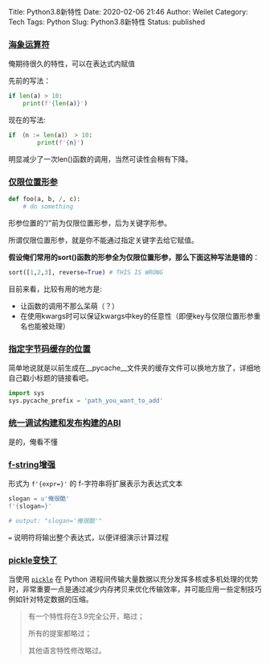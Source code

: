 Title: Python3.8新特性
Date: 2020-02-06 21:46
Author: Weilet
Category: Tech
Tags: Python
Slug: Python3.8新特性
Status: published



### [海象运算符](https://docs.python.org/zh-cn/3.8/whatsnew/3.8.html#assignment-expressions)

俺期待很久的特性，可以在表达式内赋值

先前的写法：

```python
if len(a) > 10:
    print(f'{len(a)}')
```

现在的写法:

```python
if （n := len(a)） > 10:
        print(f'{n}')
```

明显减少了一次len()函数的调用，当然可读性会稍有下降。

### [仅限位置形参](https://docs.python.org/zh-cn/3.8/whatsnew/3.8.html#positional-only-parameters) ###

```python
def foo(a, b, /, c):
    # do something
```

形参位置的“/”前为仅限位置形参，后为关键字形参。

所谓仅限位置形参，就是你不能通过指定关键字去给它赋值。

**假设俺们常用的sort()函数的形参全为仅限位置形参，那么下面这种写法是错的**：

```python
sort([1,2,3], reverse=True) # THIS IS WRONG
```

目前来看，比较有用的地方是:

- 让函数的调用不那么呆萌（？）
- 在使用kwargs时可以保证kwargs中key的任意性（即便key与仅限位置形参重名也能被处理）

### [指定字节码缓存的位置](https://docs.python.org/zh-cn/3.8/whatsnew/3.8.html#parallel-filesystem-cache-for-compiled-bytecode-files)

简单地说就是以前生成在\_\_pycache\_\_文件夹的缓存文件可以换地方放了，详细地自己戳小标题的链接看吧。

```python
import sys
sys.pycache_prefix = 'path_you_want_to_add'
```

### [统一调试构建和发布构建的ABI](https://docs.python.org/zh-cn/3.8/whatsnew/3.8.html#debug-build-uses-the-same-abi-as-release-build)

是的，俺看不懂

### [f-string增强](https://docs.python.org/zh-cn/3.8/whatsnew/3.8.html#f-strings-support-for-self-documenting-expressions-and-debugging)

形式为 `f'{expr=}'` 的 f-字符串将扩展表示为表达式文本

```python
slogan = u'俺很酷'
f'{slogan=}'

# output: "slogan='俺很酷'"
```

`=` 说明符将输出整个表达式，以便详细演示计算过程

### [pickle变快了](https://docs.python.org/zh-cn/3.8/whatsnew/3.8.html#pickle-protocol-5-with-out-of-band-data-buffers)

当使用 [`pickle`](https://docs.python.org/zh-cn/3.8/library/pickle.html#module-pickle) 在 Python 进程间传输大量数据以充分发挥多核或多机处理的优势时，非常重要一点是通过减少内存拷贝来优化传输效率，并可能应用一些定制技巧例如针对特定数据的压缩。

> 有一个特性将在3.9完全公开，略过；
>
> 所有的提案都略过；
>
> 其他语言特性修改略过。
